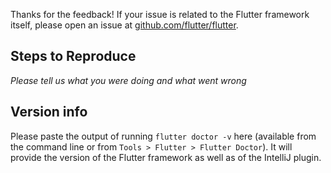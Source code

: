 Thanks for the feedback! If your issue is related to the Flutter framework itself,
please open an issue at
[github.com/flutter/flutter](https://github.com/flutter/flutter/issues/new).

## Steps to Reproduce

_Please tell us what you were doing and what went wrong_


## Version info

Please paste the output of running `flutter doctor -v` here (available from the command
line or from `Tools > Flutter > Flutter Doctor`). It will provide the version of the
Flutter framework as well as of the IntelliJ plugin.
